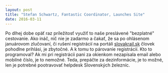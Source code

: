 ```yaml
---
layout: post
title: "Stefan Schwartz, Fantastic Coordinator, Launches Site"
date: 2016-03-11
---
```

Po dlhej dobe opäť raz príležitosť využiť to naše preslávené "bezplatné" cestovanie. Ako ináč, nič nie je zadarmo a čakať, že sa po ohlásenom januárovom zlučovaní, či rušení registrácií na portáli <a href="http://slovakrail.sk">slovakrail.sk</a> človek pohodlne prihlási, je zbytočné. A k tomu to párovanie registrácií. Kto to programoval? Ak mi pri registrácii pani za okienkom nezapísala email alebo mobilné číslo, je to nemožné. Teda, prepáčte za dezinformácie, je to možné, len je potrebné pootravovať helpdesk Slovenských železníc.
